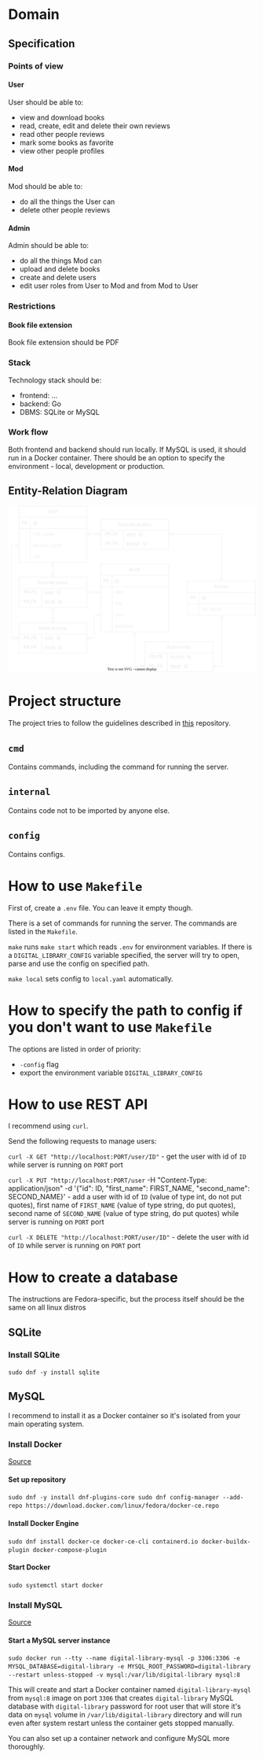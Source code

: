 # Domain

## Specification

### Points of view

#### User

User should be able to:
- view and download books
- read, create, edit and delete their own reviews
- read other people reviews
- mark some books as favorite
- view other people profiles

#### Mod

Mod should be able to:
- do all the things the User can
- delete other people reviews

#### Admin

Admin should be able to:
- do all the things Mod can
- upload and delete books
- create and delete users
- edit user roles from User to Mod and from Mod to User

### Restrictions

#### Book file extension

Book file extension should be PDF

### Stack

Technology stack should be:
- frontend: ...
- backend: Go
- DBMS: SQLite or MySQL

### Work flow

Both frontend and backend should run locally. If MySQL is used, it should run in a Docker container. There should be an option to specify the environment - local, development or production.

## Entity-Relation Diagram

![ERD](docs/images/ERD.svg)

# Project structure

The project tries to follow the guidelines described in [this](https://github.com/golang-standards/project-layout) repository.

## `cmd`

Contains commands, including the command for running the server.

## `internal`

Contains code not to be imported by anyone else.

## `config`

Contains configs.

# How to use `Makefile`

First of, create a `.env` file. You can leave it empty though.

There is a set of commands for running the server. The commands are listed in the `Makefile`.

`make` runs `make start` which reads `.env` for environment variables. If there is a `DIGITAL_LIBRARY_CONFIG` variable specified, the server will try to open, parse and use the config on specified path.

`make local` sets config to `local.yaml` automatically. 

# How to specify the path to config if you don't want to use `Makefile`

The options are listed in order of priority:
- `-config` flag
- export the environment variable `DIGITAL_LIBRARY_CONFIG`

# How to use REST API

I recommend using `curl`.

Send the following requests to manage users:

`curl -X GET "http://localhost:PORT/user/ID"` - get the user with id of `ID` while server is running on `PORT` port

`curl -X PUT "http://localhost:PORT/user` -H "Content-Type: application/json" -d '{"id": ID, "first_name": FIRST_NAME, "second_name": SECOND_NAME}' - add a user with id of `ID` (value of type int, do not put quotes), first name of `FIRST_NAME` (value of type string, do put quotes), second name of `SECOND_NAME` (value of type string, do put quotes) while server is running on `PORT` port

`curl -X DELETE "http://localhost:PORT/user/ID"` - delete the user with id of `ID` while server is running on `PORT` port

# How to create a database

The instructions are Fedora-specific, but the process itself should be the same on all linux distros

## SQLite

### Install SQLite

`
sudo dnf -y install sqlite
`

## MySQL

I recommend to install it as a Docker container so it's isolated from your main operating system.

### Install Docker 

[Source](https://docs.docker.com/engine/install/fedora/)

#### Set up repository

`
sudo dnf -y install dnf-plugins-core
sudo dnf config-manager --add-repo https://download.docker.com/linux/fedora/docker-ce.repo
`

#### Install Docker Engine

`
sudo dnf install docker-ce docker-ce-cli containerd.io docker-buildx-plugin docker-compose-plugin
`

#### Start Docker

`
sudo systemctl start docker
`

### Install MySQL

[Source](https://earthly.dev/blog/docker-mysql/)

#### Start a MySQL server instance

`
sudo docker run --tty --name digital-library-mysql -p 3306:3306 -e MYSQL_DATABASE=digital-library -e MYSQL_ROOT_PASSWORD=digital-library --restart unless-stopped -v mysql:/var/lib/digital-library mysql:8
`

This will create and start a Docker container named `digital-library-mysql` from `mysql:8` image on port `3306` that creates `digital-library` MySQL database with `digital-library` password for root user that will store it's data on `mysql` volume in `/var/lib/digital-library` directory and will run even after system restart unless the container gets stopped manually.

You can also set up a container network and configure MySQL more thoroughly.

